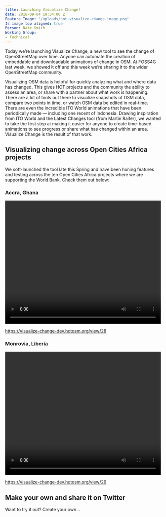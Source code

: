 ```yaml
---
title: Launching Visualize Change!
date: 2018-09-04 10:34:00 Z
Feature Image: "/uploads/hot-visualize-change-image.png"
Is image top aligned: true
Person: Nate Smith
Working Group:
- Technical
---
```


Today we’re launching Visualize Change, a new tool to see the change of OpenStreetMap over time. Anyone can automate the creation of embeddable and downloadable animations of change in OSM. At FOSS4G last week, we showed it off and this week we’re sharing it to the wider OpenStreetMap community. 

Visualizing OSM data is helpful for quickly analyzing what and where data has changed. This gives HOT projects and the community the ability to assess an area, or share with a partner about what work is happening. There are a lot of tools out there to visualize snapshots of OSM data, compare two points in time, or watch OSM data be edited in real-time. There are even the incredible ITO World animations that have been periodically made — including one recent of Indonesia. Drawing inspiration from ITO World and the Latest Changes tool (from Martin Raifer), we wanted to take the first step at making it easier for anyone to create time-based animations to see progress or share what has changed within an area. Visualize Change is the result of that work.

## Visualizing change across Open Cities Africa projects

We soft-launched the tool late this Spring and have been honing features and testing across the ten Open Cities Africa projects where we are supporting the World Bank. Check them out below:

### Accra, Ghana
<video controls
       loop
       src="https://visualize-change-dev.hotosm.org/renders/90abda4e4291e538c1a2e6c9ff725d6b/render.mp4"
       width="100%"
       height="400">
    Sorry, your browser doesn't support embedded videos.
</video>

https://visualize-change-dev.hotosm.org/view/28

### Monrovia, Liberia
<video controls
       loop
       src="http://visualize-change-dev.hotosm.org/renders/545a33032ae5afc37fc15f7111d25fcc/render.mp4"
       width="100%"
       height="400">
    Sorry, your browser doesn't support embedded videos.
</video>

https://visualize-change-dev.hotosm.org/view/29


## Make your own and share it on Twitter

Want to try it out? Create your own…
